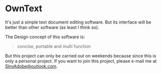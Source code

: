 # OwnText

It's just a simple text document editing software. But its interface will be better than other software (as least I think so).

The Design concept of this software is:
 > concise, portable and multi function

But this project can only be carried out on weekends because since this is only a personal project.
If you want to join this project, please e-mail me at SlnvAdobe@outlook.com.

